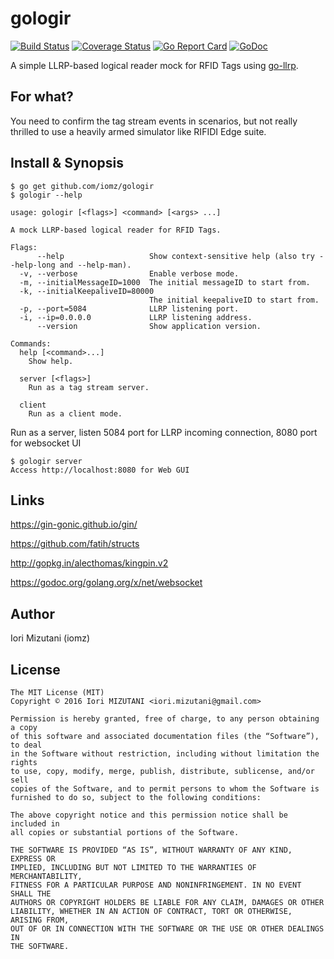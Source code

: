 gologir
==

[![Build Status](https://travis-ci.org/iomz/gologir.svg?branch=master)](https://travis-ci.org/iomz/gologir)
[![Coverage Status](https://coveralls.io/repos/iomz/gologir/badge.svg?branch=master)](https://coveralls.io/github/iomz/gologir?branch=master)
[![Go Report Card](https://goreportcard.com/badge/github.com/iomz/gologir)](https://goreportcard.com/report/github.com/iomz/gologir)
[![GoDoc](https://godoc.org/github.com/iomz/gologir?status.svg)](http://godoc.org/github.com/iomz/gologir)

A simple LLRP-based logical reader mock for RFID Tags using [go-llrp](https://github.com/iomz/go-llrp).

For what?
--

You need to confirm the tag stream events in scenarios, but not really thrilled to use a heavily armed simulator like RIFIDI Edge suite.

Install & Synopsis
--

```
$ go get github.com/iomz/gologir
$ gologir --help

usage: gologir [<flags>] <command> [<args> ...]

A mock LLRP-based logical reader for RFID Tags.

Flags:
      --help                   Show context-sensitive help (also try --help-long and --help-man).
  -v, --verbose                Enable verbose mode.
  -m, --initialMessageID=1000  The initial messageID to start from.
  -k, --initialKeepaliveID=80000
                               The initial keepaliveID to start from.
  -p, --port=5084              LLRP listening port.
  -i, --ip=0.0.0.0             LLRP listening address.
      --version                Show application version.

Commands:
  help [<command>...]
    Show help.

  server [<flags>]
    Run as a tag stream server.

  client
    Run as a client mode.
```

Run as a server, listen 5084 port for LLRP incoming connection, 8080 port for websocket UI

```
$ gologir server
Access http://localhost:8080 for Web GUI
```

Links
--

https://gin-gonic.github.io/gin/

https://github.com/fatih/structs

http://gopkg.in/alecthomas/kingpin.v2

https://godoc.org/golang.org/x/net/websocket

Author
--

Iori Mizutani (iomz)

License
--

```
The MIT License (MIT)
Copyright © 2016 Iori MIZUTANI <iori.mizutani@gmail.com>

Permission is hereby granted, free of charge, to any person obtaining a copy
of this software and associated documentation files (the “Software”), to deal
in the Software without restriction, including without limitation the rights
to use, copy, modify, merge, publish, distribute, sublicense, and/or sell
copies of the Software, and to permit persons to whom the Software is
furnished to do so, subject to the following conditions:

The above copyright notice and this permission notice shall be included in
all copies or substantial portions of the Software.

THE SOFTWARE IS PROVIDED “AS IS”, WITHOUT WARRANTY OF ANY KIND, EXPRESS OR
IMPLIED, INCLUDING BUT NOT LIMITED TO THE WARRANTIES OF MERCHANTABILITY,
FITNESS FOR A PARTICULAR PURPOSE AND NONINFRINGEMENT. IN NO EVENT SHALL THE
AUTHORS OR COPYRIGHT HOLDERS BE LIABLE FOR ANY CLAIM, DAMAGES OR OTHER
LIABILITY, WHETHER IN AN ACTION OF CONTRACT, TORT OR OTHERWISE, ARISING FROM,
OUT OF OR IN CONNECTION WITH THE SOFTWARE OR THE USE OR OTHER DEALINGS IN
THE SOFTWARE.
```
